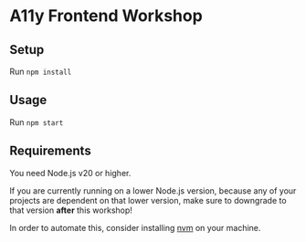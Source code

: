 # A11y Frontend Workshop

## Setup

Run `npm install`

## Usage

Run `npm start`

## Requirements

You need Node.js v20 or higher.

If you are currently running on a lower Node.js version, because any of your projects are dependent on that lower version, make sure to downgrade to that version **after** this workshop!

In order to automate this, consider installing [nvm](https://github.com/nvm-sh/nvm) on your machine.
